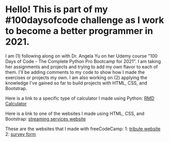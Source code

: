 <h1> Hello! This is part of my #100daysofcode challenge as I work to become a better programmer in 2021. </h1>
<p>
I am (1) following along on with Dr. Angela Yu on her Udemy course "100 Days of Code - The Complete Python Pro Bootcamp for 2021".
I am taking her assignments and projects and trying to add my own flavor to each of them. I'll be adding comments to my code to show how I made the exercises or projects my own.
I am also working on (2) applying the knowledge I've gained so far to build projects with HTML, CSS, and Bootstrap.
</p>
<p>
Here is a link to a specific type of calculator I made using Python: <a href="https://repl.it/@TimothyDHarris/RMD-Calculator#main.py" target="_blank">RMD Calculator</a>
</p>
<p>
Here is a link to one of the websites I made using HTML, CSS, and Bootstrap: <a href="https://streamingservices.netlify.app/" target="_blank">streaming services website</a>
</p>
<p>
These are the websites that I made with freeCodeCamp: 1: <a href="https://aangtributepage.netlify.app" target="_blank">tribute website</a> 2: <a href="https://surveyform-timothydharris.netlify.app" target="_blank">survey form</a>
</p>
